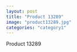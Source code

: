 ```yaml
---
layout: post
title: "Product 13289"
image: "product13289.jpg"
categories: "category1"
---
```

Product 13289
